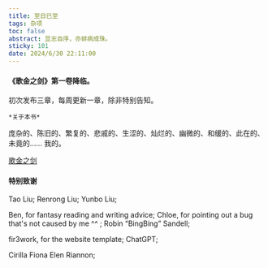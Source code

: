 ```yaml
---
title: 至日已至
tags: 杂项
toc: false
abstract: 显志自序，亦蚌病成珠。
sticky: 101
date: 2024/6/30 22:11:00
---
```


#### 《歌金之剑》第一卷降临。

初次发布三章，每周更新一章，除非特别告知。


    *关于本书*
庞杂的、陈旧的、繁复的、悲戚的、生涩的、灿烂的、幽微的、和缓的、此在的、未竟的……
我的。

[歌金之剑](https://aphrowrite.com/uncategorized/menu/)

#### 特别致谢

Tao Liu;
Renrong Liu;
Yunbo Liu;

Ben, for fantasy reading and writing advice;
Chloe, for pointing out a bug that's not caused by me ^^ ;
Robin “BingBing” Sandell;

fir3work, for the website template;
ChatGPT;

Cirilla Fiona Elen Riannon;
<!-- More info: [Deployment](https://hexo.io/docs/one-command-deployment.html) -->
